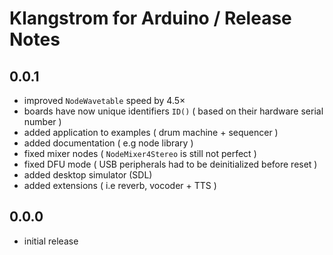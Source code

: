 # Klangstrom for Arduino / Release Notes

## 0.0.1

- improved `NodeWavetable` speed by 4.5× 
- boards have now unique identifiers `ID()` ( based on their hardware serial number )
- added application to examples ( drum machine + sequencer )
- added documentation ( e.g node library )
- fixed mixer nodes ( `NodeMixer4Stereo` is still not perfect )
- fixed DFU mode ( USB peripherals had to be deinitialized before reset )
- added desktop simulator (SDL)
- added extensions ( i.e reverb, vocoder + TTS )

## 0.0.0

- initial release
